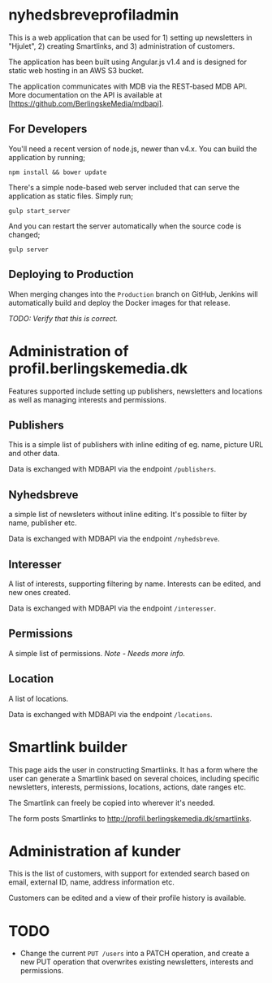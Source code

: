 # nyhedsbreveprofiladmin

This is a web application that can be used for 1) setting up newsletters in
"Hjulet", 2) creating Smartlinks, and 3) administration of customers.

The application has been built using Angular.js v1.4 and is designed for static
web hosting in an AWS S3 bucket.

The application communicates with MDB via the REST-based MDB API. More
documentation on the API is available at [https://github.com/BerlingskeMedia/mdbapi].


## For Developers

You'll need a recent version of node.js, newer than v4.x. You can build the
application by running;

```
npm install && bower update
```

There's a simple node-based web server included that can serve the application
as static files. Simply run;

```
gulp start_server
```

And you can restart the server automatically when the source code is changed;

```
gulp server
```


## Deploying to Production

When merging changes into the `Production` branch on GitHub, Jenkins will
automatically build and deploy the Docker images for that release.

_TODO: Verify that this is correct._


# Administration of profil.berlingskemedia.dk

Features supported include setting up publishers, newsletters and locations as
well as managing interests and permissions.


## Publishers

This is a simple list of publishers with inline editing of eg. name, picture URL
and other data.

Data is exchanged with MDBAPI via the endpoint `/publishers`.


## Nyhedsbreve

a simple list of newsleters without inline editing. It's possible to filter by
name, publisher etc.

Data is exchanged with MDBAPI via the endpoint `/nyhedsbreve`.


## Interesser

A list of interests, supporting filtering by name. Interests can be edited, and
new ones created.

Data is exchanged with MDBAPI via the endpoint `/interesser`.


## Permissions

A simple list of permissions. _Note - Needs more info._


## Location

A list of locations.

Data is exchanged with MDBAPI via the endpoint `/locations`.


# Smartlink builder

This page aids the user in constructing Smartlinks. It has a form where the user
can generate a Smartlink based on several choices, including specific
newsletters, interests, permissions, locations, actions, date ranges etc.

The Smartlink can freely be copied into wherever it's needed.

The form posts Smartlinks to http://profil.berlingskemedia.dk/smartlinks.


# Administration af kunder

This is the list of customers, with support for extended search based on email,
external ID, name, address information etc.

Customers can be edited and a view of their profile history is available.


# TODO

  * Change the current `PUT /users` into a PATCH operation, and create a new PUT
  operation that overwrites existing newsletters, interests and permissions.
